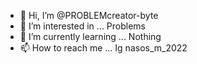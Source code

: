 - 👋 Hi, I’m @PROBLEMcreator-byte
- 👀 I’m interested in ... Problems
- 🌱 I’m currently learning ... Nothing
- 📫 How to reach me ... Ig nasos_m_2022

<!---
PROBLEMcreator-byte/PROBLEMcreator-byte is a ✨ special ✨ repository because its `README.md` (this file) appears on your GitHub profile.
You can click the Preview link to take a look at your changes.
--->
